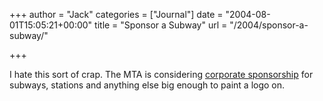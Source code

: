 +++
author = "Jack"
categories = ["Journal"]
date = "2004-08-01T15:05:21+00:00"
title = "Sponsor a Subway"
url = "/2004/sponsor-a-subway/"

+++

I hate this sort of crap. The MTA is considering [corporate sponsorship][1] for subways, stations and anything else big enough to paint a logo on.

 [1]: http://snipurl.com/863n